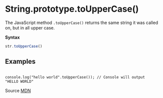 # String.prototype.toUpperCase()

The JavaScript method `.toUpperCase()` returns the same string it was called on, but in all upper case.

**Syntax**
```js
str.toUpperCase()
```


## Examples
```

console.log("hello world".toUpperCase()); // Console will output "HELLO WORLD"

```


Source [MDN](https://developer.mozilla.org/en-US/docs/Web/JavaScript/Reference/Global_Objects/String/toUpperCase)